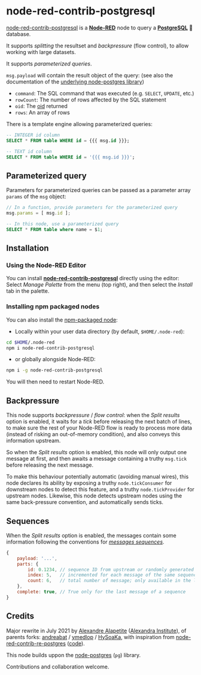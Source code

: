 # node-red-contrib-postgresql

[node-red-contrib-postgresql](https://github.com/alexandrainst/node-red-contrib-postgresql) is a [**Node-RED**](https://nodered.org/) node to query a [**PostgreSQL**](https://www.postgresql.org/) 🐘 database.

It supports *splitting* the resultset and *backpressure* (flow control), to allow working with large datasets.

It supports *parameterized queries*.

`msg.payload` will contain the result object of the query: (see also the documentation of the [underlying node-postgres library](https://node-postgres.com/api/result))

* `command`: The SQL command that was executed (e.g. `SELECT`, `UPDATE`, etc.)
* `rowCount`: The number of rows affected by the SQL statement
* `oid`: The [oid](https://www.postgresql.org/docs/current/datatype-oid.html) returned
* `rows`: An array of rows

There is a template engine allowing parameterized queries:

```sql
-- INTEGER id column
SELECT * FROM table WHERE id = {{{ msg.id }}};

-- TEXT id column
SELECT * FROM table WHERE id = '{{{ msg.id }}}';
```

## Parameterized query

Parameters for parameterized queries can be passed as a parameter array `params` of the `msg` object:

```js
// In a function, provide parameters for the parameterized query
msg.params = [ msg.id ];
```

```sql
-- In this node, use a parameterized query
SELECT * FROM table where name = $1;
```

## Installation

### Using the Node-RED Editor

You can install [**node-red-contrib-postgresql**](https://flows.nodered.org/node/node-red-contrib-postgresql) directly using the editor:
Select *Manage Palette* from the menu (top right), and then select the *Install* tab in the palette.

### Installing npm packaged nodes

You can also install the [npm-packaged node](https://www.npmjs.com/package/node-red-contrib-postgresql):

* Locally within your user data directory (by default, ```$HOME/.node-red```):

```sh
cd $HOME/.node-red
npm i node-red-contrib-postgresql
```

* or globally alongside Node-RED:

```sh
npm i -g node-red-contrib-postgresql
```

You will then need to restart Node-RED.

## Backpressure

This node supports *backpressure* / *flow control*:
when the *Split results* option is enabled, it waits for a *tick* before releasing the next batch of lines, to make sure the rest of your Node-RED flow is ready to process more data
(instead of risking an out-of-memory condition), and also conveys this information upstream.

So when the *Split results* option is enabled, this node will only output one message at first, and then awaits a message containing a truthy `msg.tick` before releasing the next message.

To make this behaviour potentially automatic (avoiding manual wires), this node declares its ability by exposing a truthy `node.tickConsumer` for downstream nodes to detect this feature, and a truthy `node.tickProvider` for upstream nodes.
Likewise, this node detects upstream nodes using the same back-pressure convention, and automatically sends ticks.

## Sequences

When the *Split results* option is enabled, the messages contain some information following the conventions for [*messages sequences*](https://nodered.org/docs/user-guide/messages#message-sequences).

```js
{
	payload: '...',
	parts: {
		id: 0.1234,	// sequence ID from upstream or randomly generated (changes for every sequence)
		index: 5,	// incremented for each message of the same sequence
		count: 6,	// total number of message; only available in the last message of a sequence
	},
	complete: true,	// True only for the last message of a sequence
}
```

## Credits

Major rewrite in July 2021 by [Alexandre Alapetite](https://alexandra.dk/alexandre.alapetite) ([Alexandra Institute](https://alexandra.dk)), of parents forks: [andreabat](https://github.com/andreabat/node-red-contrib-postgrestor) / [ymedlop](https://github.com/doing-things-with-node-red/node-red-contrib-postgrestor) / [HySoaKa](https://github.com/HySoaKa/node-red-contrib-postgrestor), with inspiration from [node-red-contrib-re-postgres](https://flows.nodered.org/node/node-red-contrib-re-postgres) ([code](https://github.com/elmagopy/node-red-contrib-re2-postgres)).

This node builds uppon the [node-postgres](https://github.com/brianc/node-postgres) (`pg`) library.

Contributions and collaboration welcome.
